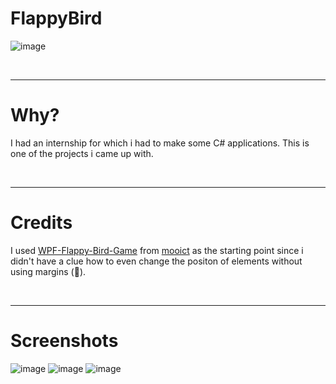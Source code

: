 # FlappyBird

![image](https://github.com/user-attachments/assets/f2b12f4d-88a3-41a9-b3a5-08c2279a3cb9)

<br/>

---
# Why?

I had an internship for which i had to make some C# applications. This is one of the projects i came up with.

<br/>

---
# Credits
I used [WPF-Flappy-Bird-Game](https://github.com/mooict/WPF-Flappy-Bird-Game?tab=readme-ov-file) from [mooict](https://github.com/mooict) as the starting point since i didn't have a clue how to even change the positon of elements without using margins (🤮).

<br/>

---
# Screenshots

![image](https://github.com/user-attachments/assets/f2b12f4d-88a3-41a9-b3a5-08c2279a3cb9)
![image](https://github.com/user-attachments/assets/2e43180a-1921-496e-9aef-47118174f200)
![image](https://github.com/user-attachments/assets/4040aa70-486f-483a-9b0b-054333ba0e82)
